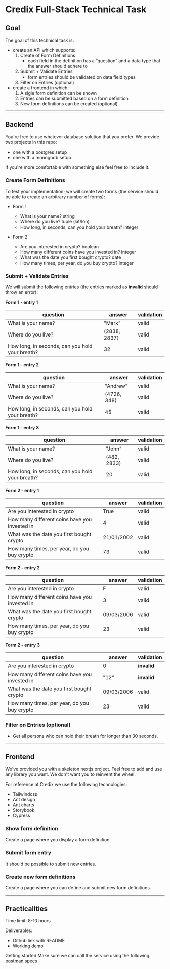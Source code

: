 # Credix Full-Stack Technical Task

## Goal

The goal of this technical task is:

- create an API which supports:
  1. Create of Form Definitions
     - each field in the definition has a “question” and a data type that the answer should adhere to
  2. Submit + Validate Entries
     - form entries should be validated on data field types
  3. Filter on Entries (optional)
- create a frontend in which:
  1. A sigle form definition can be shown
  2. Entries can be submitted based on a form definition
  3. New form definitions can be created (optional)

---

## Backend

You're free to use whatever database solution that you prefer.
We provide two projects in this repo:

- one with a postgres setup
- one with a monogodb setup

If you're more comfortable with something else feel free to include it.

### Create Form Definitions

To test your implementation; we will create two forms (the service should be able to create an arbitrary number of forms):

- Form 1

  - What is your name? string
  - Where do you live? tuple (lat/lon)
  - How long, in seconds, can you hold your breath? integer

- Form 2
  - Are you interested in crypto? boolean
  - How many different coins have you invested in? integer
  - What was the date you first bought crypto? date
  - How many times, per year, do you buy crypto? integer

### Submit + Validate Entries

We will submit the following entries (the entries marked as **invalid** should throw an error):

**Form 1 - entry 1**

| question                                        | answer       | validation |
| ----------------------------------------------- | ------------ | ---------- |
| What is your name?                              | "Mark"       | valid      |
| Where do you live?                              | (2838, 2837) | valid      |
| How long, in seconds, can you hold your breath? | 32           | valid      |

**Form 1 - entry 2**

| question                                        | answer      | validation |
| ----------------------------------------------- | ----------- | ---------- |
| What is your name?                              | "Andrew"    | valid      |
| Where do you live?                              | (4726, 348) | valid      |
| How long, in seconds, can you hold your breath? | 45          | valid      |

**Form 1 - entry 3**

| question                                        | answer      | validation |
| ----------------------------------------------- | ----------- | ---------- |
| What is your name?                              | "John"      | valid      |
| Where do you live?                              | (482, 2833) | valid      |
| How long, in seconds, can you hold your breath? | 20          | valid      |

**Form 2 - entry 1**

| question                                      | answer     | validation |
| --------------------------------------------- | ---------- | ---------- |
| Are you interested in crypto                  | True       | valid      |
| How many different coins have you invested in | 4          | valid      |
| What was the date you first bought crypto     | 21/01/2002 | valid      |
| How many times, per year, do you buy crypto   | 73         | valid      |

**Form 2 - entry 2**

| question                                      | answer     | validation |
| --------------------------------------------- | ---------- | ---------- |
| Are you interested in crypto                  | F          | valid      |
| How many different coins have you invested in | 3          | valid      |
| What was the date you first bought crypto     | 09/03/2006 | valid      |
| How many times, per year, do you buy crypto   | 23         | valid      |

**Form 2 - entry 3**

| question                                      | answer     | validation  |
| --------------------------------------------- | ---------- | ----------- |
| Are you interested in crypto                  | 0          | **invalid** |
| How many different coins have you invested in | "12"       | **invalid** |
| What was the date you first bought crypto     | 09/03/2006 | valid       |
| How many times, per year, do you buy crypto   | 23         | valid       |

### Filter on Entries (optional)

- Get all persons who can hold their breath for longer than 30 seconds.

---

## Frontend

We've provided you with a skeleton nextjs project.
Feel free to add and use any library you want. We don't want you to reinvent the wheel.

For reference at Credix we use the following technologies:

- Tailwindcss
- Ant design
- Ant charts
- Storybook
- Cypress

### Show form definition

Create a page where you display a form definition.

### Submit form entry

It should be possible to submit new entries.

### Create new form definitions

Create a page where you can define and submit new form definitions.

---

## Practicalities

Time limit: 8-10 hours

Deliverables:

- Github link with README
- Working demo

Getting started
Make sure we can call the service using the following [postman specs](https://www.postman.com/warped-desert-361522/workspace/be-technical-task/collection/19602918-4639a3da-70c6-4207-998d-75b2ee900b52?action=share&creator=19602950)
